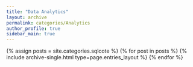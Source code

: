 ```yaml
---
title: "Data Analytics"
layout: archive
permalink: categories/Analytics
author_profile: true
sidebar_main: true
---
```


{% assign posts = site.categories.sqlcote %}
{% for post in posts %} {% include archive-single.html type=page.entries_layout %} {% endfor %}
